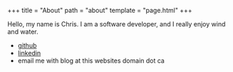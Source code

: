 +++
title = "About"
path = "about"
template = "page.html"
+++

Hello, my name is Chris. I am a software developer, and I really enjoy wind and water.
- [github](https://github.com/chrsmth)
- [linkedin](https://www.linkedin.com/in/chrsmth/)
- email me with blog at this websites domain dot ca
